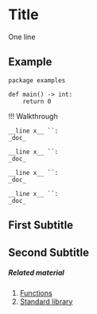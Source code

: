 # Title

One line

## Example

    package examples
    
    def main() -> int:
        return 0

!!! Walkthrough
    
    __line x__ ``:
    _doc_
    
    __line x__ ``:
    _doc_
    
    __line x__ ``:
    _doc_
    
    __line x__ ``:
    _doc_    

## First Subtitle

## Second Subtitle

##### Related material

 1. [Functions]()
 2. [Standard library]()


